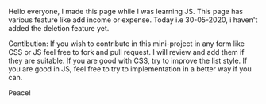 Hello everyone, 
I made this page while I was learning JS. This page has various feature like add income or expense. Today i.e 30-05-2020, i haven't added the deletion feature yet.

Contibution: 
If you wish to contribute in this mini-project in any form like CSS or JS feel free to fork  and pull request. I will review and add them if they are suitable.
If you are good with CSS, try to improve the list style. If you are good in JS, feel free to try to implementation in a better way if you can.

Peace!